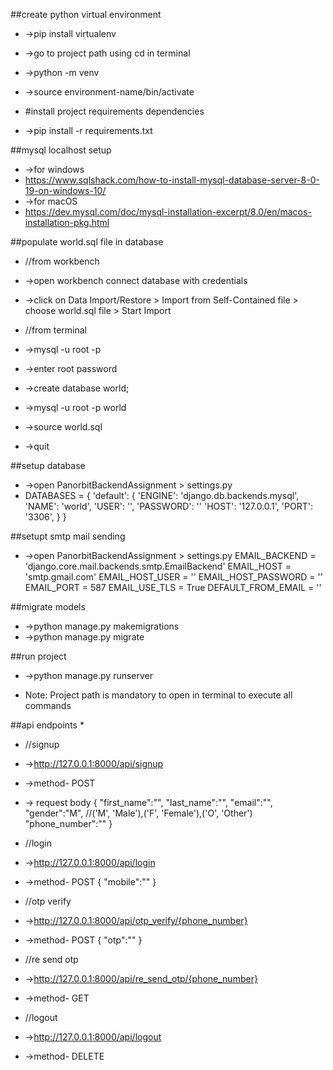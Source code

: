 ##create python virtual environment
* ->pip install virtualenv
* ->go to project path using cd in terminal
* ->python<version> -m venv <virtual-environment-name>
* ->source environment-name/bin/activate

* #install project requirements dependencies
* ->pip install -r requirements.txt

##mysql localhost setup
* ->for windows
* https://www.sqlshack.com/how-to-install-mysql-database-server-8-0-19-on-windows-10/
* ->for macOS
* https://dev.mysql.com/doc/mysql-installation-excerpt/8.0/en/macos-installation-pkg.html

##populate world.sql file in database
* //from workbench
* ->open workbench connect database with credentials
* ->click on Data Import/Restore > Import from Self-Contained file > choose world.sql file > Start Import

* //from terminal
* ->mysql -u root -p
* ->enter root password
* ->create database world;
* ->mysql -u root -p world
* ->source world.sql  
* ->quit

 
##setup database
* ->open PanorbitBackendAssignment > settings.py
* DATABASES = {
    'default': {
        'ENGINE': 'django.db.backends.mysql',
        'NAME': 'world',
        'USER': '',
        'PASSWORD': ''
        'HOST': '127.0.0.1',
        'PORT': '3306',
    }
}

##setupt smtp mail sending
* ->open PanorbitBackendAssignment > settings.py
EMAIL_BACKEND = 'django.core.mail.backends.smtp.EmailBackend'
EMAIL_HOST = 'smtp.gmail.com'
EMAIL_HOST_USER = ''
EMAIL_HOST_PASSWORD = ''
EMAIL_PORT = 587
EMAIL_USE_TLS = True
DEFAULT_FROM_EMAIL = ''

##migrate models
* ->python manage.py makemigrations
* ->python manage.py migrate

##run project
* ->python manage.py runserver

* Note: Project path is mandatory to open in terminal to execute all commands

##api endpoints
* 
* //signup
* ->http://127.0.0.1:8000/api/signup
* ->method- POST
* -> request body
{
    "first_name":"",
    "last_name":"",
    "email":"",
    "gender":"M", //('M', 'Male'),('F', 'Female'),('O', 'Other')
    "phone_number":""
}

* //login
* ->http://127.0.0.1:8000/api/login
* ->method- POST
{
    "mobile":""
}

* //otp verify
* ->http://127.0.0.1:8000/api/otp_verify/{phone_number}
* ->method- POST
{
    "otp":""
}

* //re send otp
* ->http://127.0.0.1:8000/api/re_send_otp/{phone_number}
* ->method- GET

* //logout
* ->http://127.0.0.1:8000/api/logout
* ->method- DELETE